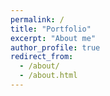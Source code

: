 ```yaml
---
permalink: /
title: "Portfolio"
excerpt: "About me"
author_profile: true
redirect_from: 
  - /about/
  - /about.html
---
```





